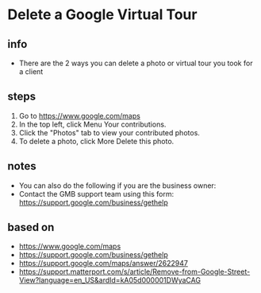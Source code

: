 # Delete a Google Virtual Tour  

## info  
* There are the 2 ways you can delete a photo or virtual tour you took for a client

## steps  
1. Go to https://www.google.com/maps
2. In the top left, click Menu   Your contributions.
3. Click the "Photos" tab to view your contributed photos.
4. To delete a photo, click More   Delete this photo.

## notes  
*  You can also do the following if you are the business owner:
*  Contact the GMB support team using this form: https://support.google.com/business/gethelp 

## based on  
*  https://www.google.com/maps
*  https://support.google.com/business/gethelp 
*  https://support.google.com/maps/answer/2622947
*  https://support.matterport.com/s/article/Remove-from-Google-Street-View?language=en_US&ardId=kA05d000001DWyaCAG

